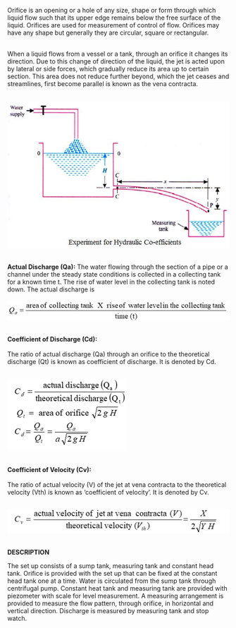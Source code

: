 Orifice is an opening or a hole of any size, shape or form through which liquid flow such that its upper edge remains below the free surface of the liquid. Orifices are used for measurement of control of flow. Orifices may have any shape but generally they are circular, square or rectangular.<br><br>

When a liquid flows from a vessel or a tank, through an orifice it changes its direction. Due to this change of direction of the liquid, the jet is acted upon by lateral or side forces, which gradually reduce its area up to certain section. This area does not reduce further beyond, which the jet ceases and streamlines, first become parallel is known as the vena contracta.<br><br>

<img src="images/test3.jpg"/><br><br>

<b>Actual Discharge (Qa):</b> 
The water flowing through the section of a pipe or a channel under the steady state conditions is collected in a collecting tank for a known time t. The rise of water level in the collecting tank is noted down. The actual discharge is<br><br>
<img src="images/test.png"/><br><br>

<b>Coefficient of Discharge (Cd):</b><br><br>
The ratio of actual discharge (Qa) through an orifice to the theoretical discharge (Qt) is known as coefficient of discharge. It is denoted by Cd.<br><br>

<img src="images/test2.png"/><br><br>

<b>Coefficient of Velocity (Cv):</b><br><br>
The ratio of actual velocity (V) of the jet at vena contracta to the theoretical velocity (Vth) is known as ‘coefficient of velocity’. It is denoted by Cv.<br><br>

<img src="images/test6.png"/><br><br>

<b>DESCRIPTION</b><br>

The set up consists of a sump tank, measuring tank and constant head tank. Orifice is provided with the set up that can be fixed at the constant head tank one at a time. Water is circulated from the sump tank through centrifugal pump. Constant heat tank and measuring tank are provided with piezometer with scale for level measurement. A measuring arrangement is provided to measure the flow pattern, through orifice, in horizontal and vertical direction. Discharge is measured by measuring tank and stop watch.
